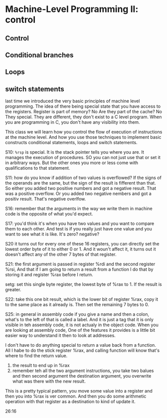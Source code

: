 # Machine-Level Programming II: control
## Control
## Conditional branches
## Loops
## switch statements

last time we introduced the very basic principles of machine level programming. 
The idea of there being special state that you have access to the registers.
Register is part of memory?
No
Are they part of the cache? No
They special.
They are different, they don't exist to a C level program.
When you are programming in C, you don't have any visibility into them.  

This class we will learn how you control the flow of execution of instructions at the machine level.
And how you use those techniques to implement basic constructs conditional statements, loops and switch statements.

S10: `%rsp` is special. 
It is the stack pointer tells you where you are. 
It manages the execution of procedures.
SO you can not just use that or set it in arbitrary ways.
But the other ones you more or less come with qualifications to that statement.

S11:
how do you know if addition of two values is overflowed?
If the signs of the operands are the same, 
but the sign of the result is fifferent than that.
So either you added two positive numbers and got a negative result.
That was a positive overflow.
Or you added two negative nembers and got a positiv result.
That's negative overlfow.

S16: remember that the arguments in the way we write them in machine code is the opposite of what you'd expect. 

S17: 
you'd think it's when you have two values and you want to compare them to each other. 
And test is if you really just have one value and you want to see what it is like.
It's zero? negative?

S20
it turns out for every one of these 16 registers, 
you can directly set the lowest order byte of it to either 0 or 1.
And it woun't affect it, it turns out it doesn't affect any of the other 7 bytes of that register.

S21:
the first argument is passed in register %rdi and the second register %rsi,
And that if I am going to return a result from a function I do that by storing it and register %rax before I return.

setg: set this single byte register, the lowest byte of %rax to 1. 
If the result is greater.

S22: take this one bit result, which is the lower bit of register %rax, 
copy it to the same place as it already is.
Then set the remaining 7 bytes to 0.

S25: 
in general in assembly code if you give a name and then a colon,
what's to the left of that is called a label.
And it is just a tag that it is only visible in teh assembly code,
it is not actualy in the object code.
When you are looking at assembly code, 
One of the features it provides is a little bit easier way to understand it then to look at addresses.

I don't have to do anything special to return a value back from a function.
All I habe to do the stick register %rax, 
and calling function will know that's where to find the return value.

1. the result to end up in %rax
2. remember teh all the two argument instructions,
you take two balues and then second argument the destination argument,
you overwrite what was there with the new result.

This is a pretty typical pattern,
you move some value into a register and then you into %rax is ver common.
And then you do some arithmetic operation with that register as a destination to kind of update it.

26:16